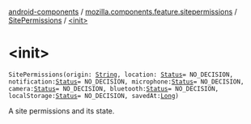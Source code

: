 [android-components](../../index.md) / [mozilla.components.feature.sitepermissions](../index.md) / [SitePermissions](index.md) / [&lt;init&gt;](./-init-.md)

# &lt;init&gt;

`SitePermissions(origin: `[`String`](https://kotlinlang.org/api/latest/jvm/stdlib/kotlin/-string/index.html)`, location: `[`Status`](-status/index.md)` = NO_DECISION, notification: `[`Status`](-status/index.md)` = NO_DECISION, microphone: `[`Status`](-status/index.md)` = NO_DECISION, camera: `[`Status`](-status/index.md)` = NO_DECISION, bluetooth: `[`Status`](-status/index.md)` = NO_DECISION, localStorage: `[`Status`](-status/index.md)` = NO_DECISION, savedAt: `[`Long`](https://kotlinlang.org/api/latest/jvm/stdlib/kotlin/-long/index.html)`)`

A site permissions and its state.

